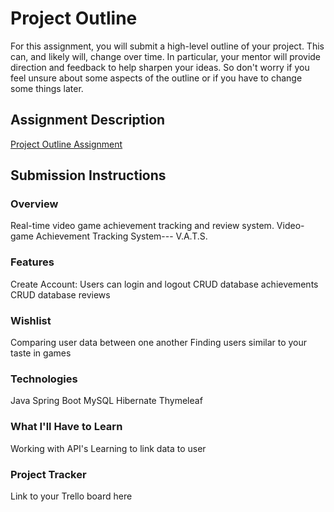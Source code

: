 # Project Outline
For this assignment, you will submit a high-level outline of your project. This can, and likely will, change over time. In particular, your mentor will provide direction and feedback to help sharpen your ideas. So don't worry if you feel unsure about some aspects of the outline or if you have to change some things later.

## Assignment Description
[Project Outline Assignment](https://education.launchcode.org/liftoff/modules/assignments/project-outline)

## Submission Instructions

### Overview
Real-time video game achievement tracking and review system.
Video-game Achievement Tracking System--- V.A.T.S.

### Features
Create Account: Users can login and logout
CRUD database achievements
CRUD database reviews

### Wishlist
Comparing user data between one another
Finding users similar to your taste in games

### Technologies
Java
Spring Boot
MySQL
Hibernate
Thymeleaf

### What I'll Have to Learn
Working with API's
Learning to link data to user

### Project Tracker
Link to your Trello board here
